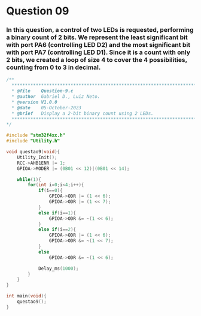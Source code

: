 # Question 09

### In this question, a control of two LEDs is requested, performing a binary count of 2 bits. We represent the least significant bit with port PA6 (controlling LED D2) and the most significant bit with port PA7 (controlling LED D1). Since it is a count with only 2 bits, we created a loop of size 4 to cover the 4 possibilities, counting from 0 to 3 in decimal.

```C
/**
  ******************************************************************************
  * @file    Question-9.c
  * @author  Gabriel D., Luiz Neto.
  * @version V1.0.0
  * @date    05-October-2023
  * @brief   Display a 2-bit binary count using 2 LEDs.
  ******************************************************************************
*/

#include "stm32f4xx.h"
#include "Utility.h"

void questao9(void){
	Utility_Init();
	RCC->AHB1ENR |= 1;
	GPIOA->MODER |= (0B01 << 12)|(0B01 << 14);

	while(1){
		for(int i=0;i<4;i++){
			if(i==0){
				GPIOA->ODR |= (1 << 6);
				GPIOA->ODR |= (1 << 7);
			}
			else if(i==1){
				GPIOA->ODR &= ~(1 << 6);
			}
			else if(i==2){
				GPIOA->ODR |= (1 << 6);
				GPIOA->ODR &= ~(1 << 7);
			}
			else
				GPIOA->ODR &= ~(1 << 6);

			Delay_ms(1000);
		}
	}
}

int main(void){
    questao9();
}
```
